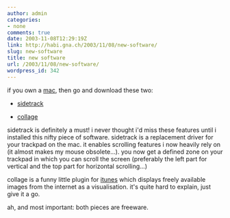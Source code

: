 ```yaml
---
author: admin
categories:
- none
comments: true
date: 2003-11-08T12:29:19Z
link: http://habi.gna.ch/2003/11/08/new-software/
slug: new-software
title: new software
url: /2003/11/08/new-software/
wordpress_id: 342
---
```


if you own a [mac](http://www.apple.com/), then go and download these two:  




	
  * [sidetrack](http://www.ragingmenace.com/software/sidetrack/index.html)

	
  * [collage](http://www.trinfinitysoftware.com/collage.shtml)


sidetrack is definitely a must! i never thought i'd miss these features until i installed this nifty piece of software. sidetrack is a replacement driver for your trackpad on the mac. it enables scrolling features i now heavily rely on (it almost makes my mouse obsolete...). you now get a defined zone on your trackpad in which you can scroll the screen (preferably the left part for vertical and the top part for horizontal scrolling...)


collage is a funny little plugin for [itunes](http://www.apple.com/itunes/) which displays freely available images from the internet as a visualisation. it's quite hard to explain, just give it a go.  

ah, and most important: both pieces are freeware.

